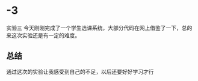 # -3
实验三
今天刚刚完成了一个学生选课系统，大部分代码在网上借鉴了一下，总的来这次实验还是有一定的难度。







## 总结  
通过这次的实验让我感受到自己的不足，以后还要好好学习才行
